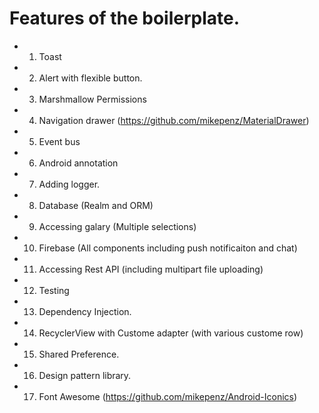 # Features of the boilerplate.

* 1. Toast
* 2. Alert with flexible button.
* 3. Marshmallow Permissions 
* 4. Navigation drawer (https://github.com/mikepenz/MaterialDrawer)
* 5. Event bus
* 6. Android annotation
* 7. Adding logger.
* 8. Database (Realm and ORM)
* 9. Accessing galary (Multiple selections)
* 10. Firebase (All components including push notificaiton and chat)
* 11. Accessing Rest API (including multipart file uploading)
* 12. Testing
* 13. Dependency Injection.
* 14. RecyclerView with Custome adapter (with various custome row)
* 15. Shared Preference.
* 16. Design pattern library.
* 17. Font Awesome (https://github.com/mikepenz/Android-Iconics)
